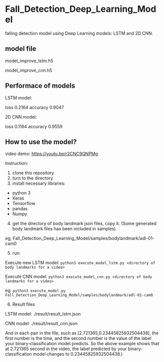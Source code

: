 # Fall_Detection_Deep_Learning_Model
falling detection model using Deep Learning models: LSTM and 2D CNN.

## model file
model_improve_lstm.h5

model_improve_cnn.h5

## Performace of models

LSTM model: 

loss 0.2164     accuracy 0.9047

2D CNN model:

loss 0.1164     accuracy 0.9559

## How to use the model?
video demo: https://youtu.be/r2CNC9QNPMg

Instruction:
1. clone this repository
2. turn to the directory
3. install necessary libraries:
* python 3
* Keras
* Tensorflow
* pandas
* Numpy
4. get the directory of body landmark json files, copy it. (Some generated body landmark files has been included in samples)

 
eg, Fall_Detection_Deep_Learning_Model/samples/bodylandmark/adl-01-cam0

5. run:

Execute new LSTM model:
```python3 execute_model_lstm.py <directory of body landmarks for a video>```

Execute CNN model:
```python3 execute_model_cnn.py <directory of body landmarks for a video>```


eg:
```python3 execute_model.py Fall_Detection_Deep_Learning_Model/samples/bodylandmark/adl-01-cam0```

6. Result files

LSTM model:
./result/result_lstm.json

CNN model:
./result/result_cnn.json

And in each pair in the file, such as [2.721365,0.23445825932504438], the first number is the time, and the second number is the value of the label your binary-classification model predicts. So the above example shows that at 2.721365 second in the video, the label predicted by your binary-classification model changes to 0.23445825932504438.)
